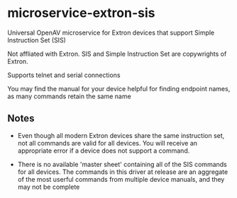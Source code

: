 # microservice-extron-sis

Universal OpenAV microservice for Extron devices that support Simple Instruction Set (SIS)

Not affliated with Extron.  SIS and Simple Instruction Set are copywrights of Extron.

Supports telnet and serial connections

You may find the manual for your device helpful for finding endpoint names, as many commands retain the same name

## Notes

- Even though all modern Extron devices share the same instruction set, not all commands are valid for all devices.  You will receive an appropriate error if a device does not support a command.

- There is no available 'master sheet' containing all of the SIS commands for all devices.  The commands in this driver at release are an aggregate of the most userful commands from multiple device manuals, and they may not be complete
